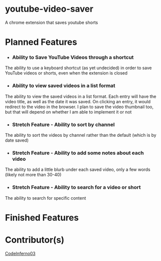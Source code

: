 # youtube-video-saver
A chrome extension that saves youtube shorts

# Planned Features
- ### Ability to Save YouTube Videos through a shortcut
The ability to use a keyboard shortcut (as yet undecided) in order to save YouTube videos or shorts, even when the extension is closed
- ### Ability to view saved videos in a list format
The ability to view the saved videos in a list format. Each entry will have the video title, as well as the date it was saved. On clicking an entry, it would redirect to the video in the browser. I plan to save the video thumbnail too, but that will depend on whether I am able to implement it or not
- ### Stretch Feature - Ability to sort by channel
The ability to sort the videos by channel rather than the default (which is by date saved)
- ### Stretch Feature - Ability to add some notes about each video
The ability to add a little blurb under each saved video, only a few words (likely not more than 30-40)
- ### Stretch Feature - Ability to search for a video or short
The ability to search for specific content

# Finished Features


# Contributor(s)
[CodeInferno03](https://github.com/CodeInferno03)